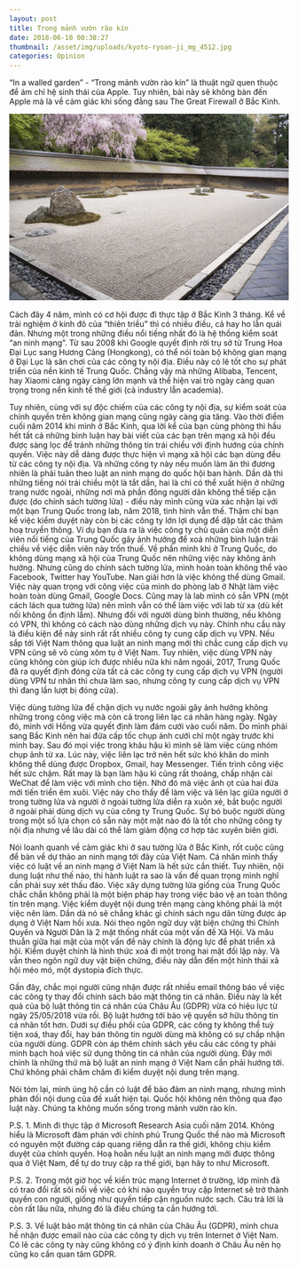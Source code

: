 ```yaml
---
layout: post
title: Trong mảnh vườn rào kín
date: 2018-06-10 00:38:27
thumbnail: /asset/img/uploads/kyoto-ryoan-ji_mg_4512.jpg
categories: Opinion
---
```

“In a walled garden” - “Trong mảnh vườn rào kín” là thuật ngữ quen thuộc để ám chỉ hệ sinh thái của Apple. Tuy nhiên, bài này sẽ không bàn đến Apple mà là về cảm giác khi sống đằng sau The Great Firewall ở Bắc Kinh.

![](/asset/img/uploads/kyoto-ryoan-ji_mg_4512.jpg)

Cách đây 4 năm, mình có cơ hội được đi thực tập ở Bắc Kinh 3 tháng. Kể về trải nghiệm ở kinh đô của “thiên triều” thì có nhiều điều, cả hay ho lẫn quái đản. Nhưng một trong những điều nổi tiếng nhất đó là hệ thống kiểm soát “an ninh mạng”. Từ sau 2008 khi Google quyết định rời trụ sở từ Trung Hoa Đại Lục sang Hương Cảng (Hongkong), có thể nói toàn bộ không gian mạng ở Đại Lục là sân chơi của các công ty nội địa. Điều này có lẽ tốt cho sự phát triển của nền kinh tế Trung Quốc. Chẳng vậy mà những Alibaba, Tencent, hay Xiaomi càng ngày càng lớn mạnh và thể hiện vai trò ngày càng quan trọng trong nền kinh tế thế giới (cả industry lẫn academia). 

Tuy nhiên, cùng với sự độc chiếm của các công ty nội địa, sự kiểm soát của chính quyền trên không gian mạng cũng ngày càng gia tăng. Vào thời điểm cuối năm 2014 khi mình ở Bắc Kinh, qua lời kể của bạn cùng phòng thì hầu hết tất cả những bình luận hay bài viết của các bạn trên mạng xã hội đều được sàng lọc để tránh những thông tin trái chiều với định hướng của chính quyền. Việc này dễ dàng được thực hiện vì mạng xã hội các bạn dùng đều từ các công ty nội địa. Và những công ty này nếu muốn làm ăn thì đương nhiên là phải tuân theo luật an ninh mạng do quốc hội ban hành. Dần dà thì những tiếng nói trái chiều một là tắt dần, hai là chỉ có thể xuất hiện ở những trang nước ngoài, những nơi mà phần đông người dân không thể tiếp cận được (do chính sách tường lửa) - điều này mình cũng vừa xác nhận lại với một bạn Trung Quốc trong lab, năm 2018, tình hình vẫn thế. Thậm chí bạn kể việc kiểm duyệt này còn bị các công ty lớn lợi dụng để dập tắt các thảm hoạ truyền thông. Ví dụ bạn đưa ra là việc công ty chủ quản của một diễn viên nổi tiếng của Trung Quốc gây ảnh hưởng để xoá những bình luận trái chiều về việc diễn viên này trốn thuế. Về phần mình khi ở Trung Quốc, do không dùng mạng xã hội của Trung Quốc nên những việc này không ảnh hưởng. Nhưng cũng do chính sách tường lửa, mình hoàn toàn không thể vào Facebook, Twitter hay YouTube. Nan giải hơn là việc không thể dùng Gmail. Việc này quan trọng với công việc của mình do phòng lab ở Nhật làm việc hoàn toàn dùng Gmail, Google Docs. Cũng may là lab mình có sẵn VPN (một cách lách qua tường lửa) nên mình vẫn có thể làm việc với lab từ xa (dù kết nối không ổn định lắm). Nhưng đối với người dùng bình thường, nếu không có VPN, thì không có cách nào dùng những dịch vụ này. Chính nhu cầu này là điều kiện để nảy sinh rất rất nhiều công ty cung cấp dịch vụ VPN. Nếu sắp tới Việt Nam thông qua luật an ninh mạng mới thì chắc cung cấp dịch vụ VPN cũng sẽ vô cùng xôm tụ ở Việt Nam. Tuy nhiên, việc dùng VPN này cũng không còn giúp ích được nhiều nữa khi năm ngoái, 2017, Trung Quốc đã ra quyết định đóng cửa tất cả các công ty cung cấp dịch vụ VPN (người dùng VPN tư nhân thì chưa làm sao, nhưng công ty cung cấp dịch vụ VPN thì đang lần lượt bị đóng cửa). 

Việc dùng tường lửa để chặn dịch vụ nước ngoài gây ảnh hưởng không những trong công việc mà còn cả trong liên lạc cá nhân hàng ngày. Ngày đó, mình với Hồng vừa quyết định làm đám cưới vào cuối năm. Do mình phải sang Bắc Kinh nên hai đứa cấp tốc chụp ảnh cưới chỉ một ngày trước khi mình bay. Sau đó mọi việc trong khâu hậu kì mình sẽ làm việc cùng nhóm chụp ảnh từ xa. Lúc này, việc liên lạc trở nên hết sức khó khăn do mình không thể dùng được Dropbox, Gmail, hay Messenger. Tiến trình công việc hết sức chậm. Rất may là bạn làm hậu kì cũng rất thoáng, chấp nhận cài WeChat để làm việc với mình cho tiện. Nhờ đó mà việc ảnh ọt của hai đứa mới tiến triển êm xuôi. Việc này cho thấy để làm việc và liên lạc giữa người ở trong tường lửa và người ở ngoài tường lửa diễn ra xuôn xẻ, bắt buộc người ở ngoài phải dùng dịch vụ của công ty Trung Quốc. Sự bó buộc người dùng trong một số lựa chọn có sẵn này một mặt nào đó là tốt cho những công ty nội địa nhưng về lâu dài có thể làm giảm động cơ hợp tác xuyên biên giới.

Nói loanh quanh về cảm giác khi ở sau tường lửa ở Bắc Kinh, rốt cuộc cũng để bàn về dự thảo an ninh mạng tới đây của Việt Nam. Cá nhân mình thấy việc có luật về an ninh mạng ở Việt Nam là hết sức cần thiết. Tuy nhiên, nội dung luật như thế nào, thi hành luật ra sao là vấn đề quan trọng mình nghĩ cần phải suy xét thấu đáo. Việc xây dựng tường lửa giống của Trung Quốc chắc chắn không phải là một biện pháp hay trong việc bảo vệ an toàn thông tin trên mạng. Việc kiểm duyệt nội dung trên mạng càng không phải là một việc nên làm. Dần dà nó sẽ chẳng khác gì chính sách ngu dân từng được áp dụng ở Việt Nam hồi xưa. Nói theo ngôn ngữ duy vật biện chứng thì Chính Quyền và Người Dân là 2 mặt thống nhất của một vấn đề Xã Hội. Và mâu thuẫn giữa hai mặt của một vấn đề này chính là động lực để phát triển xã hội. Kiểm duyệt chính là hình thức xoá đi một trong hai mặt đối lập này. Và vẫn theo ngôn ngữ duy vật biện chứng, điều này dẫn đến một hình thái xã hội méo mó, một dystopia đích thực. 

Gần đây, chắc mọi người cũng nhận được rất nhiều email thông báo về việc các công ty thay đổi chính sách bảo mặt thông tin cá nhân. Điều này là kết quả của bộ luật thông tin cá nhân của Châu Âu (GDPR) vừa có hiệu lực từ ngày 25/05/2018 vừa rồi. Bộ luật hướng tới bảo vệ quyền sở hữu thông tin cá nhân tốt hơn. Dưới sự điều phối của GDPR, các công ty không thể tuỳ tiện xoá, thay đổi, hay bán thông tin người dùng mà không có sự chấp nhận của người dùng. GDPR còn áp thêm chính sách yêu cầu các công ty phải minh bạch hoá việc sử dụng thông tin cá nhân của người dùng. Đây mới chính là những thứ mà bộ luật an ninh mạng ở Việt Nam cần phải hướng tới. Chứ không phải chăm chăm đi kiểm duyệt nội dung trên mạng.

Nói tóm lại, mình ủng hộ cần có luật để bảo đảm an ninh mạng, nhưng mình phản đối nội dung của đề xuất hiện tại. Quốc hội không nên thông qua đạo luật này. Chúng ta không muốn sống trong mảnh vườn rào kín.

P.S. 1. Mình đi thực tập ở Microsoft Research Asia cuối năm 2014. Không hiểu là Microsoft đàm phán với chính phủ Trung Quốc thế nào mà Microsoft có nguyên một đường cáp quang riêng dẫn ra thế giới, không chịu kiểm duyệt của chính quyền. Hoạ hoằn nếu luật an ninh mạng mới được thông qua ở Việt Nam, để tự do truy cập ra thế giới, bạn hãy to như Microsoft.

P.S. 2. Trong một giờ học về kiến trúc mạng Internet ở trường, lớp mình đã có trao đổi rất sôi nổi về việc có khi nào quyền truy cập Internet sẽ trở thành quyền con người, giống như quyền tiếp cận nguồn nước sạch. Câu trả lời là còn rất lâu nữa, nhưng đó là điều chúng ta cần hướng tới.

P.S. 3. Về luật bảo mật thông tin cá nhân của Châu Âu (GDPR), mình chưa hề nhận được email nào của các công ty dịch vụ trên Internet ở Việt Nam. Có lẽ các công ty này cũng không có ý định kinh doanh ở Châu Âu nên họ cũng ko cần quan tâm GDPR.